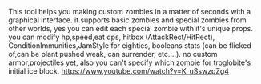 This tool helps you making custom zombies in a matter of seconds with a graphical interface.
it supports basic zombies and special zombies from other worlds, yes you can edit each special zombie with it's unique props.
you can modify hp,speed,eat dps, hitbox (AttackRect/HitRect), ConditionImmunities,JamStyle for eighties, booleans stats (can be flicked of,can be plant pushed weak, can surrender, etc....).
no custom armor,projectiles yet, also you can't specify which zombie for troglobite's initial ice block.
https://www.youtube.com/watch?v=K_uSswzpZg4
